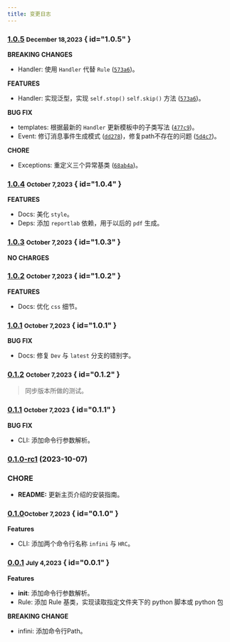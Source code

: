```yaml
---
title: 变更日志
---
```


### [1.0.5](https://github.com/HydroRoll-Team/infini/compare/v1.0.4...v1.0.5) <small>December 18,2023</small> { id="1.0.5" }

**BREAKING CHANGES**

* Handler: 使用 `Handler` 代替 `Rule` ([`573a6`](https://github.com/HydroRoll-Team/infini/compare/7b219aa12949...540a3ee9bb81))。

**FEATURES**

* Handler: 实现泛型，实现 `self.stop()` `self.skip()` 方法  ([`573a6`](https://github.com/HydroRoll-Team/infini/compare/7b219aa12949...540a3ee9bb81))。

**BUG FIX**

* templates: 根据最新的 `Handler` 更新模板中的子类写法 ([`477c9`](https://github.com/HydroRoll-Team/HydroRollCore/commit/477c9ccfe4451920838705ab4aba81b2b41d0c50))。
* Event: 修订消息事件生成模式 ([`dd278`](https://github.com/HydroRoll-Team/infini/commit/dd27866fc9763af6f5b03024296dd74148d91eb3))，修复path不存在的问题 ([`5d4c7`](https://github.com/HydroRoll-Team/infini/commit/5d4c76a003a0f93ca52abe7f3997757ba66a97de))。

**CHORE**

* Exceptions: 重定义三个异常基类 ([`68ab4a`](https://github.com/HydroRoll-Team/HydroRollCore/commit/68ab4a7d835e7ede363d3bc9fa2731a4a335f4a0))。


### [1.0.4](https://github.com/HydroRoll-Team/infini/compare/v1.0.3...v1.0.4) <small>October 7,2023</small> { id="1.0.4" }

**FEATURES**

* Docs: 美化 `style`。
* Deps: 添加 `reportlab` 依赖，用于以后的 `pdf` 生成。


### [1.0.3](https://github.com/HydroRoll-Team/infini/compare/v1.0.2...v1.0.3) <small>October 7,2023</small> { id="1.0.3" }

**NO CHARGES**


### [1.0.2](https://github.com/HydroRoll-Team/infini/compare/v1.0.1...v1.0.2) <small>October 7,2023</small> { id="1.0.2" }


**FEATURES**

* Docs: 优化 `css` 细节。


### [1.0.1](https://github.com/HydroRoll-Team/infini/compare/v0.1.2...v1.0.1) <small>October 7,2023</small> { id="1.0.1" }

**BUG FIX**

* Docs: 修复 `Dev` 与 `latest` 分支的错别字。


### [0.1.2](https://github.com/HydroRoll-Team/infini/compare/v0.1.1...v0.1.2) <small>October 7,2023</small> { id="0.1.2" }

> 同步版本所做的测试。


### [0.1.1](https://github.com/HydroRoll-Team/infini/compare/v0.1.0...v0.1.1) <small>October 7,2023</small> { id="0.1.1" }

**BUG FIX**

* CLI: 添加命令行参数解析。


### [0.1.0-rc1](https://github.com/HydroRoll-Team/infini/compare/v0.1.0...v0.1.0-rc1) (2023-10-07)

### CHORE

* **README:** 更新主页介绍的安装指南。


### [0.1.0](https://github.com/HydroRoll-Team/infini/commits/v0.0.1..v0.1.0)<small>October 7,2023</small> { id="0.1.0" }

**Features**

* CLI: 添加两个命令行名称 `infini` 与 `HRC`。


### [0.0.1](https://github.com/HydroRoll-Team/infini/commits/v0.0.1) <small>July 4,2023</small> { id="0.0.1" }

**Features**

* __init__: 添加命令行参数解析。
* Rule: 添加 Rule 基类，实现读取指定文件夹下的 python 脚本或 python 包

**BREAKING CHANGE**

* infini: 添加命令行Path。
